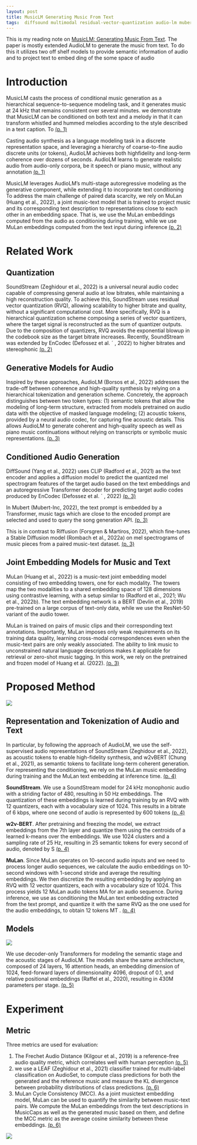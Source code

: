 ```yaml
---
layout: post
title: MusicLM Generating Music From Text
tags:  diffsound multimodal residual-vector-quantization audio-lm mubert deep-learning music-lm mulan audio transformer soundstream riffusion rvq
---
```


This is my reading note on [MusicLM: Generating Music From Text](http://arxiv.org/abs/2301.11325). The paper is mostly extended AudioLM to generate the music from text. To do this it utilizes two off shelf models to provide semantic information of audio and to project text to embed ding of the some space of audio

# Introduction
MusicLM casts the process of conditional music generation as a hierarchical sequence-to-sequence modeling task, and it generates music at 24 kHz that remains consistent over several minutes. we demonstrate that MusicLM can be conditioned on both text and a melody in that it can transform whistled and hummed melodies according to the style described in a text caption. To [(p. 1)](zotero://open-pdf/library/items/3HPPP5FE?page=1&annotation=URP7QFXV)

Casting audio synthesis as a language modeling task in a discrete representation space, and leveraging a hierarchy of coarse-to-fine audio discrete units (or tokens), AudioLM achieves both highfidelity and long-term coherence over dozens of seconds. AudioLM learns to generate realistic audio from audio-only corpora, be it speech or piano music, without any annotation [(p. 1)](zotero://open-pdf/library/items/3HPPP5FE?page=1&annotation=SG7YLQ4M)

MusicLM leverages AudioLM’s multi-stage autoregressive modeling as the generative component, while extending it to incorporate text conditioning To address the main challenge of paired data scarcity, we rely on MuLan (Huang et al., 2022), a joint music-text model that is trained to project music and its corresponding text description to representations close to each other in an embedding space. That is, we use the MuLan embeddings computed from the audio as conditioning during training, while we use MuLan embeddings computed from the text input during inference [(p. 2)](zotero://open-pdf/library/items/3HPPP5FE?page=2&annotation=3IR4J5HQ)

# Related Work
## Quantization
SoundStream (Zeghidour et al., 2022) is a universal neural audio codec capable of compressing general audio at low bitrates, while maintaining a high reconstruction quality. To achieve this, SoundStream uses residual vector quantization (RVQ), allowing scalability to higher bitrate and quality, without a significant computational cost. More specifically, RVQ is a hierarchical quantization scheme composing a series of vector quantizers, where the target signal is reconstructed as the sum of quantizer outputs. Due to the composition of quantizers, RVQ avoids the exponential blowup in the codebook size as the target bitrate increases. Recently, SoundStream was extended by EnCodec (Defossez et al. ´ , 2022) to higher bitrates and stereophonic [(p. 2)](zotero://open-pdf/library/items/3HPPP5FE?page=2&annotation=U5FVUMNB)

## Generative Models for Audio
Inspired by these approaches, AudioLM (Borsos et al., 2022) addresses the trade-off between coherence and high-quality synthesis by relying on a hierarchical tokenization and generation scheme. Concretely, the approach distinguishes between two token types: (1) semantic tokens that allow the modeling of long-term structure, extracted from models pretrained on audio data with the objective of masked language modeling; (2) acoustic tokens, provided by a neural audio codec, for capturing fine acoustic details. This allows AudioLM to generate coherent and high-quality speech as well as piano music continuations without relying on transcripts or symbolic music representations. [(p. 3)](zotero://open-pdf/library/items/3HPPP5FE?page=3&annotation=P7UFNHKJ)

## Conditioned Audio Generation
DiffSound (Yang et al., 2022) uses CLIP (Radford et al., 2021) as the text encoder and applies a diffusion model to predict the quantized mel spectrogram features of the target audio based on the text embeddings and an autoregressive Transformer decoder for predicting target audio codes produced by EnCodec (Defossez et al. ´ , 2022) [(p. 3)](zotero://open-pdf/library/items/3HPPP5FE?page=3&annotation=MFX6FCMB)

In Mubert (Mubert-Inc, 2022), the text prompt is embedded by a Transformer, music tags which are close to the encoded prompt are selected and used to query the song generation API. [(p. 3)](zotero://open-pdf/library/items/3HPPP5FE?page=3&annotation=GWI4QVXQ)

This is in contrast to Riffusion (Forsgren & Martiros, 2022), which fine-tunes a Stable Diffusion model (Rombach et al., 2022a) on mel spectrograms of music pieces from a paired music-text dataset. [(p. 3)](zotero://open-pdf/library/items/3HPPP5FE?page=3&annotation=6SZVD55K)

## Joint Embedding Models for Music and Text
MuLan (Huang et al., 2022) is a music-text joint embedding model consisting of two embedding towers, one for each modality. The towers map the two modalities to a shared embedding space of 128 dimensions using contrastive learning, with a setup similar to (Radford et al., 2021; Wu et al., 2022b). The text embedding network is a BERT (Devlin et al., 2019) pre-trained on a large corpus of text-only data, while we use the ResNet-50 variant of the audio tower. 

MuLan is trained on pairs of music clips and their corresponding text annotations. Importantly, MuLan imposes only weak requirements on its training data quality, learning cross-modal correspondences even when the music-text pairs are only weakly associated. The ability to link music to unconstrained natural language descriptions makes it applicable for retrieval or zero-shot music tagging. In this work, we rely on the pretrained and frozen model of Huang et al. (2022). [(p. 3)](zotero://open-pdf/library/items/3HPPP5FE?page=3&annotation=RF8WVIP2)

# Proposed Method
![](https://raw.githubusercontent.com/zhangtemplar/zhangtemplar.github.io/master/uPic/agostinelliMusicLMGeneratingMusic2023-4-x50-y554.png) 

## Representation and Tokenization of Audio and Text
In particular, by following the approach of AudioLM, we use the self-supervised audio representations of SoundStream (Zeghidour et al., 2022), as acoustic tokens to enable high-fidelity synthesis, and w2vBERT (Chung et al., 2021), as semantic tokens to facilitate long-term coherent generation. For representing the conditioning, we rely on the MuLan music embedding during training and the MuLan text embedding at inference time. [(p. 4)](zotero://open-pdf/library/items/3HPPP5FE?page=4&annotation=XCCB2JDH)

**SoundStream**. We use a SoundStream model for 24 kHz monophonic audio with a striding factor of 480, resulting in 50 Hz embeddings. The quantization of these embeddings is learned during training by an RVQ with 12 quantizers, each with a vocabulary size of 1024. This results in a bitrate of 6 kbps, where one second of audio is represented by 600 tokens [(p. 4)](zotero://open-pdf/library/items/3HPPP5FE?page=4&annotation=TZSNGGGK)

**w2v-BERT**. After pretraining and freezing the model, we extract embeddings from the 7th layer and quantize them using the centroids of a learned k-means over the embeddings. We use 1024 clusters and a sampling rate of 25 Hz, resulting in 25 semantic tokens for every second of audio, denoted by S [(p. 4)](zotero://open-pdf/library/items/3HPPP5FE?page=4&annotation=SCUG76J9)

**MuLan**. Since MuLan operates on 10-second audio inputs and we need to process longer audio sequences, we calculate the audio embeddings on 10-second windows with 1-second stride and average the resulting embeddings. We then discretize the resulting embedding by applying an RVQ with 12 vector quantizers, each with a vocabulary size of 1024.  This process yields 12 MuLan audio tokens MA for an audio sequence. During inference, we use as conditioning the MuLan text embedding extracted from the text prompt, and quantize it with the same RVQ as the one used for the audio embeddings, to obtain 12 tokens MT . [(p. 4)](zotero://open-pdf/library/items/3HPPP5FE?page=4&annotation=C57LWRKR)

## Models
![](https://raw.githubusercontent.com/zhangtemplar/zhangtemplar.github.io/master/uPic/agostinelliMusicLMGeneratingMusic2023-5-x45-y514.png) 

We use decoder-only Transformers for modeling the semantic stage and the acoustic stages of AudioLM. The models share the same architecture, composed of 24 layers, 16 attention heads, an embedding dimension of 1024, feed-forward layers of dimensionality 4096, dropout of 0.1, and relative positional embeddings (Raffel et al., 2020), resulting in 430M parameters per stage. [(p. 5)](zotero://open-pdf/library/items/3HPPP5FE?page=5&annotation=2HGTVPNU)

# Experiment
## Metric
Three metrics are used for evaluation:
1. The Frechet Audio Distance (Kilgour et al., 2019) is a reference-free audio quality metric, which correlates well with human perception [(p. 5)](zotero://open-pdf/library/items/3HPPP5FE?page=5&annotation=FPVFVSIZ)
2. we use a LEAF (Zeghidour et al., 2021) classifier trained for multi-label classification on AudioSet, to compute class predictions for both the generated and the reference music and measure the KL divergence between probability distributions of class predictions. [(p. 6)](zotero://open-pdf/library/items/3HPPP5FE?page=6&annotation=JT73YSJD)
3. MuLan Cycle Consistency (MCC). As a joint musictext embedding model, MuLan can be used to quantify the similarity between music-text pairs. We compute the MuLan embeddings from the text descriptions in MusicCaps as well as the generated music based on them, and define the MCC metric as the average cosine similarity between these embeddings. [(p. 6)](zotero://open-pdf/library/items/3HPPP5FE?page=6&annotation=FPYGYKEF)

![](https://raw.githubusercontent.com/zhangtemplar/zhangtemplar.github.io/master/uPic/agostinelliMusicLMGeneratingMusic2023-7-x50-y574.png)
